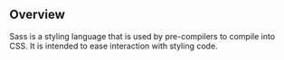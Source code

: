 ## Overview
Sass is a styling language that is used by pre-compilers to compile into CSS. It is intended to ease interaction with styling code.